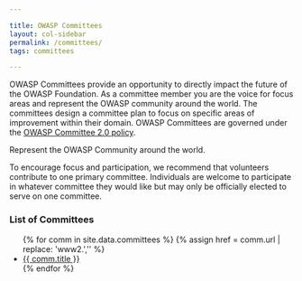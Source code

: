 ```yaml
---

title: OWASP Committees
layout: col-sidebar
permalink: /committees/
tags: committees

---
```


OWASP Committees provide an opportunity to directly impact the future of the OWASP Foundation. As a committee member you are the voice for focus areas and represent the OWASP community around the world. The committees design a committee plan to focus on specific areas of improvement within their domain. OWASP Committees are governed under the [OWASP Committee 2.0 policy](/www-policy/operational/committees.html).


<p class="callout-mono left">Represent the OWASP Community around the world.</p>

To encourage focus and participation, we recommend that volunteers contribute to one primary committee. Individuals are welcome to participate in whatever committee they would like but may only be officially elected to serve on one committee.

### List of Committees

<ul>
{% for comm in site.data.committees %}
    {% assign href = comm.url | replace: 'www2.','' %}
    <li><a href='{{ href }}'>{{ comm.title }}</a></li>
{% endfor %}
</ul>
